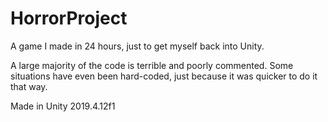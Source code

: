 # HorrorProject
A game I made in 24 hours, just to get myself back into Unity.

A large majority of the code is terrible and poorly commented. Some situations have even been hard-coded, just because it was quicker to do it that way.

Made in Unity 2019.4.12f1
